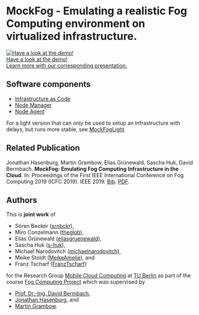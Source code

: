 # MockFog - Emulating a realistic Fog Computing environment on virtualized infrastructure.<br>
[![Have a look at the demo!](https://img.youtube.com/vi/Vkinxu6Wdx8/0.jpg)](https://www.youtube.com/watch?v=Vkinxu6Wdx8)<br>
[Have a look at the demo!](https://www.youtube.com/watch?v=Vkinxu6Wdx8)<br>
[Learn more with our corresponding presentation.](https://github.com/OpenFogStack/MockFog-Meta/blob/master/MockFog_final_presentation_public.pdf)

## Software components
- [Infrastructure as Code](https://github.com/OpenFogStack/MockFog-IaC)
- [Node Manager](https://github.com/OpenFogStack/MockFog-NodeManager)
- [Node Agent](https://github.com/OpenFogStack/MockFog-Agent)

For a light version that can only be used to setup an infrastructure with delays, but runs more stable, see [MockFogLight](https://github.com/MoeweX/MockFogLight/blob/master/README.md)

## Related Publication

Jonathan Hasenburg, Martin Grambow, Elias Grünewald, Sascha Huk, David Bermbach. **MockFog: Emulating Fog Computing Infrastructure in the Cloud**. In: Proceedings of the First IEEE International Conference on Fog Computing 2019 (ICFC 2019). IEEE 2019. [Bib](http://www.mcc.tu-berlin.de/fileadmin/fg344/publications/2019-02-11_mockfog.bib). [PDF](http://www.mcc.tu-berlin.de/fileadmin/fg344/publications/2019-02-11_mockfog.pdf).

## Authors
This is **joint work** of
- Sören Becker ([srnbckr](https://github.com/srnbckr)),
- Miro Conzelmann ([theglob](https://github.com/theglob)),
- Elias Grünewald ([eliasgruenewald](https://github.com/eliasgruenewald)),
- Sascha Huk ([s-huk](https://github.com/s-huk)),
- Michael Narodovitch ([michaelnarodovitch](https://github.com/michaelnarodovitch)),
- Meike Stoldt ([MeikeAmelie](https://github.com/MeikeAmelie)), and
- Franz Tscharf ([FranzTscharf](https://github.com/FranzTscharf))

for the Research Group [Mobile Cloud Computing](https://www.mcc.tu-berlin.de/) at [TU Berlin](https://tu-berlin.de)
as part of the course [Fog Computing Project](https://moseskonto.tu-berlin.de/moses/modultransfersystem/bolognamodule/beschreibung/anzeigen.html?number=40896&version=1&sprache=2) which was supervised by

- [Prof. Dr.-Ing. David Bermbach](https://www.mcc.tu-berlin.de/menue/team/prof_dr_ing_david_bermbach/),
- [Jonathan Hasenburg](https://www.mcc.tu-berlin.de/menue/team/jonathan_hasenburg/), and
- [Martin Grambow](https://www.mcc.tu-berlin.de/menue/team/martin_grambow/).
